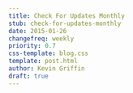 ```yaml
---
title: Check For Updates Monthly
stub: check-for-updates-monthly
date: 2015-01-26
changefreq: weekly
priority: 0.7
css-template: blog.css
template: post.html
author: Kevin Griffin
draft: true
---
```

